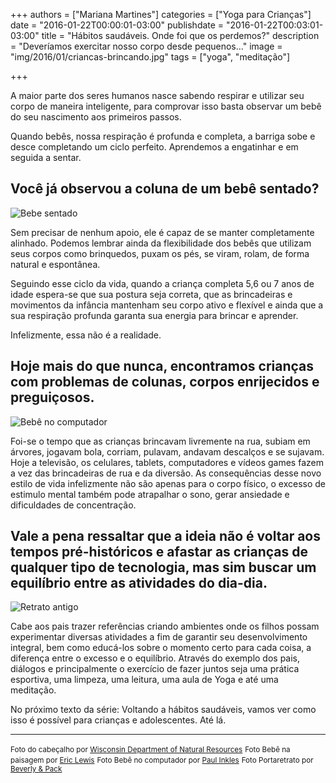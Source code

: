 +++
authors = ["Mariana Martines"]
categories = ["Yoga para Crianças"]
date = "2016-01-22T00:00:01-03:00"
publishdate = "2016-01-22T00:03:01-03:00"
title = "Hábitos saudáveis. Onde foi que os perdemos?"
description = "Deveríamos exercitar nosso corpo desde pequenos..."
image = "img/2016/01/criancas-brincando.jpg"
tags = ["yoga", "meditação"]


+++


A maior parte dos seres humanos nasce sabendo respirar e utilizar seu corpo de maneira inteligente, para comprovar isso basta observar um bebê do seu nascimento aos primeiros passos.

Quando bebês, nossa respiração é profunda e completa, a barriga sobe e desce completando um ciclo perfeito. Aprendemos a engatinhar e em seguida a sentar.

## Você já observou a coluna de um bebê sentado?

![Bebe sentado](https://s3-sa-east-1.amazonaws.com/blog.autoconexao.org.br/img/2016/01/bebe-sentado.jpg)

Sem precisar de nenhum apoio, ele é capaz de se manter completamente alinhado. Podemos lembrar ainda da flexibilidade dos bebês que utilizam seus corpos como brinquedos, puxam os pés, se viram, rolam, de forma natural e espontânea.

Seguindo esse ciclo da vida, quando a criança completa 5,6 ou 7 anos de idade espera-se que sua postura seja correta, que as brincadeiras e movimentos da infância mantenham seu corpo ativo e flexível e ainda que a sua respiração profunda garanta sua energia para brincar e aprender.

Infelizmente, essa não é a realidade.

## Hoje mais do que nunca, encontramos crianças com problemas de colunas, corpos enrijecidos e preguiçosos.
![Bebê no computador](https://s3-sa-east-1.amazonaws.com/blog.autoconexao.org.br/img/2016/01/bebe-e-tecnologia.jpg)

Foi-se o tempo que as crianças brincavam livremente na rua, subiam em árvores, jogavam bola, corriam, pulavam, andavam descalços e se sujavam.
Hoje a televisão, os celulares, tablets, computadores e vídeos games fazem a vez das brincadeiras de rua e da diversão. As consequências desse novo estilo de vida infelizmente não são apenas para o corpo físico, o excesso de estimulo mental também pode atrapalhar o sono, gerar ansiedade e dificuldades de concentração.

## Vale a pena ressaltar que a ideia não é voltar aos tempos pré-históricos e afastar as crianças de qualquer tipo de tecnologia, mas sim buscar um equilíbrio entre as atividades do dia-dia.
![Retrato antigo](https://s3-sa-east-1.amazonaws.com/blog.autoconexao.org.br/img/2016/01/criancas-antigas.jpg)

Cabe aos pais trazer referências criando ambientes onde os filhos possam experimentar diversas atividades a fim de garantir seu desenvolvimento integral, bem como educá-los sobre o momento certo para cada coisa, a diferença entre o excesso e o equilíbrio. Através do exemplo dos pais, diálogos e principalmente o exercício de fazer juntos seja uma prática esportiva, uma limpeza, uma leitura, uma aula de Yoga e até uma meditação.


No próximo texto da série: Voltando a hábitos saudáveis, vamos ver como isso é possível para crianças e adolescentes. Até lá.



---
<small>Foto do cabeçalho por [Wisconsin Department of Natural Resources](https://www.flickr.com/photos/widnr/)</small>
<small>Foto Bebê na paisagem por [Eric Lewis](https://www.flickr.com/photos/subewl/)</small>
<small>Foto Bebê no computador por [Paul Inkles](https://www.flickr.com/photos/dumfstar/)</small>
<small>Foto Portaretrato por [Beverly & Pack](https://www.flickr.com/photos/walkadog/)</small>
